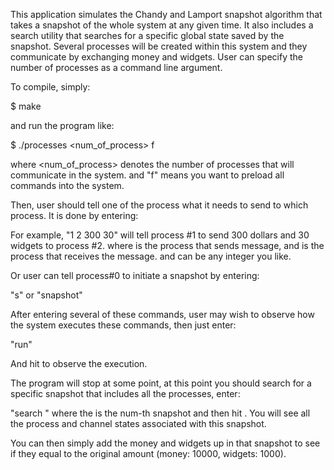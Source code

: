 This application simulates the Chandy and Lamport snapshot algorithm that takes a snapshot of the whole system at any given time. It also includes a search utility that searches for a specific global state saved by the snapshot.
Several processes will be created within this system and they communicate by exchanging money and widgets. User can specify the number of processes as a command line argument.

To compile, simply:

$ make 


and run the program like:

$ ./processes <num_of_process> f

where <num_of_process> denotes the number of processes that will communicate in the system. and "f" means you want to preload all commands into the system.

Then, user should tell one of the process what it needs to send to which process. It is done by entering:

<from> <to> <money> <widgets>

For example, "1 2 300 30" will tell process #1 to send 300 dollars and 30 widgets to process #2. where <from> is the process that sends message, and <to> is the process that receives the message. <money> and <widgets> can be any integer you like.

Or user can tell process#0 to initiate a snapshot by entering:

"s" or "snapshot"

After entering several of these commands, user may wish to observe how the system executes these commands, then just enter:

"run"

And hit <enter> to observe the execution.



The program will stop at some point, at this point you should search for a specific snapshot that includes all the processes, enter:

"search <num>"
where the <num> is the num-th snapshot and then hit <enter>. You will see all the process and channel states associated with this snapshot. 

You can then simply add the money and widgets up in that snapshot to see if they equal to the original amount (money: 10000, widgets: 1000).


